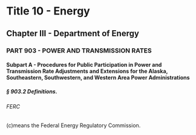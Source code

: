 
# Title 10 - Energy
## Chapter III - Department of Energy
### PART 903 - POWER AND TRANSMISSION RATES
#### Subpart A - Procedures for Public Participation in Power and Transmission Rate Adjustments and Extensions for the Alaska, Southeastern, Southwestern, and Western Area Power Administrations
##### § 903.2 Definitions.
###### FERC

(c)means the Federal Energy Regulatory Commission.
